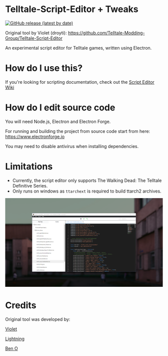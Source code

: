 # Telltale-Script-Editor + Tweaks

[![GitHub release (latest by date)](https://img.shields.io/github/v/release/Telltale-Modding-Group/DDS-D3DTX-Converter)](https://github.com/Mawrak/Telltale-Script-Editor-Tweaks/releases/tag/v3b.0.0)

Original tool by Violet (droyti): https://github.com/Telltale-Modding-Group/Telltale-Script-Editor

An experimental script editor for Telltale games, written using Electron.

# How do I use this?

If you're looking for scripting documentation, check out the [Script Editor Wiki](https://github.com/Telltale-Modding-Group/Telltale-Script-Editor/wiki)

# How do I edit source code

You will need Node.js, Electron and Electron Forge.

For running and building the project from source code start from here: https://www.electronforge.io

You may need to disable antivirus when installing dependencies.

# Limitations

- Currently, the script editor only supports The Walking Dead: The Telltale Definitive Series.
- Only runs on windows as `ttarchext` is required to build ttarch2 archives.

![Editor Window](/marketing/scripteditor.png?raw=true)

# Credits

Original tool was developed by:

[Violet](https://github.com/droyti)

[Lightning](https://twitter.com/nekoblitz_)

[Ben O](https://github.com/bigbeno37)
